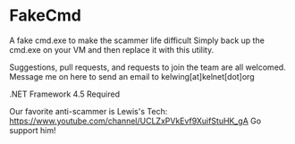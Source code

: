 # FakeCmd
A fake cmd.exe to make the scammer life difficult
Simply back up the cmd.exe on your VM and then replace it with this utility.

Suggestions, pull requests, and requests to join the team are all welcomed.  Message me on here to send an email to kelwing[at]kelnet[dot]org

.NET Framework 4.5 Required

Our favorite anti-scammer is Lewis's Tech: https://www.youtube.com/channel/UCLZxPVkEvf9XuifStuHK_gA
Go support him!
